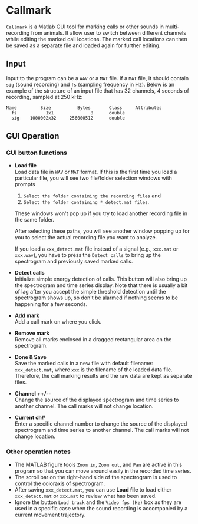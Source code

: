 # Callmark

`Callmark` is a Matlab GUI tool for marking calls or other sounds in
multi-recording from animals.
It allow user to switch between different channels while editing
the marked call locations.
The marked call locations can then be saved as a separate file
and loaded again for further editing.

## Input
Input to the program can be a `WAV` or a `MAT` file. If a `MAT` file,
it should contain `sig` (sound recording) and `fs` (sampling frequency in Hz).
Below is an example of the structure of an input file that has 32 channels,
4 seconds of recording, sampled at 250 kHz:
```
Name         Size          Bytes       Class     Attributes
  fs           1x1              8      double              
  sig    1000002x32     256000512      double        
```

## GUI Operation

### GUI button functions

*  **Load file**<br>
  Load data file in `WAV` or `MAT` format.
  If this is the first time you load a particular file, you will see
  two file/folder selection windows with prompts
    1) `Select the folder containing the recording files` and
    2) `Select the folder containing *_detect.mat files`.
  
    These windows won't pop up if you try to load another recording file
  in the same folder.
  
    After selecting these paths, you will see another window popping up
  for you to select the actual recording file you want to analyze.
  
    If you load a `xxx_detect.mat` file instead of a signal
  (e.g., `xxx.mat` or `xxx.wav`), you have to press the `Detect calls` to
  bring up the spectrogram and previously saved marked calls.

* **Detect calls**<br>
  Initialize simple energy detection of calls. This button will also
  bring up the spectrogram and time series display.
  Note that there is usually a bit of lag after you accept the simple
  threshold detection until the spectrogram shows up, so don't be
  alarmed if nothing seems to be happening for a few seconds.

* **Add mark**<br>
  Add a call mark on where you click.

* **Remove mark**<br>
  Remove all marks enclosed in a dragged rectangular area on the spectrogram.

* **Done & Save**<br>
  Save the marked calls in a new file with default filename:
  `xxx_detect.mat`, where `xxx` is the filename of the loaded data file.
  Therefore, the call marking results and the raw data are kept as
  separate files.

* **Channel ++/--**<br>
  Change the source of the displayed spectrogram and time series to
  another channel. The call marks will not change location.

* **Current ch#**<br>
  Enter a specific channel number to change the source of the displayed
  spectrogram and time series to another channel.
   The call marks will not change location.

### Other operation notes
* The MATLAB figure tools `Zoom in`, `Zoom out`, and `Pan` are active
in this program so that you can move around easily in the recorded
time series.
* The scroll bar on the right-hand side of the spectrogram is used
to control the coloraxis of spectrogram.
* After saving `xxx_detect.mat`, you can use **Load file** to load
either `xxx_detect.mat` or `xxx.mat` to review what has been saved.
* Ignore the button `Load track` and the `Video fps (Hz)` box as
they are used in a specific case when the sound recording is accompanied
by a current movement trajectory.
